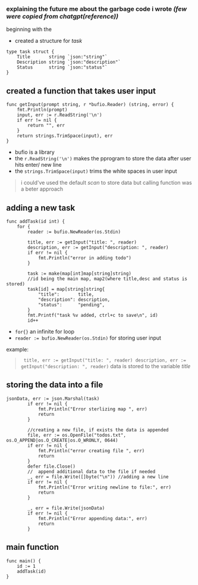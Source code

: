 ### explaining the future me about the garbage code i wrote _(few were copied from chatgpt(reference))_

beginning with the 
- created a structure for *task*
```
type task struct {
	Title       string `json:"string"`
	Description string `json:"description"`
	Status      string `json:"status"`
}
```

## created a function that takes user input

```
func getInput(prompt string, r *bufio.Reader) (string, error) {
	fmt.Println(prompt)
	input, err := r.ReadString('\n')
	if err != nil {
		return "", err
	}
	return strings.TrimSpace(input), err
}
```
- bufio is a library
- the ``r.ReadString('\n')`` makes the pprogram to store the data after user hits enter/ new line
- the ``strings.TrimSpace(input)`` trims the white spaces in user input
> i could've used the default *scan* to store data but calling function was a beter approach

## adding a new task

```
func addTask(id int) {
	for {
		reader := bufio.NewReader(os.Stdin)

		title, err := getInput("title: ", reader)
		description, err := getInput("description: ", reader)
		if err != nil {
			fmt.Println("error in adding todo")
		}
		
		task := make(map[int]map[string]string)
		//id being the main map, map2(where title,desc and status is stored)
		task[id] = map[string]string{
			"title":       title,
			"description": description,
			"status":      "pending",
		}
		fmt.Printf("task %v added, ctrl+c to save\n", id)
		id++ 
```
- ``for{}`` an infinite for loop
- ``reader := bufio.NewReader(os.Stdin)`` for storing user input 

example:
>`` title, err := getInput("title: ", reader)
		description, err := getInput("description: ", reader)``
data is stored to the variable *title*

## storing the data into a file
```
jsonData, err := json.Marshal(task)
		if err != nil {
			fmt.Println("Error sterlizing map ", err)
			return
		}

		//creating a new file, if exists the data is appended
		file, err := os.OpenFile("todos.txt", os.O_APPEND|os.O_CREATE|os.O_WRONLY, 0644)
		if err != nil {
			fmt.Println("error creating file ", err)
			return
		}
		defer file.Close()
		//  append additional data to the file if needed
		_, err = file.Write([]byte("\n")) //adding a new line
		if err != nil {
			fmt.Println("Error writing newline to file:", err)
			return
		}

		_, err = file.Write(jsonData)
		if err != nil {
			fmt.Println("Error appending data:", err)
			return
		}
```

## main function
```
func main() {
	id := 1
	addTask(id)
}
```